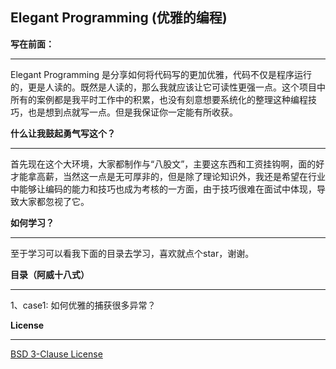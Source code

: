 ## Elegant Programming (优雅的编程)

**写在前面：**
***
Elegant Programming 是分享如何将代码写的更加优雅，代码不仅是程序运行的，更是人读的。既然是人读的，那么我就应该让它可读性更强一点。这个项目中所有的案例都是我平时工作中的积累，也没有刻意想要系统化的整理这种编程技巧，也是想到点就写一点。但是我保证你一定能有所收获。



**什么让我鼓起勇气写这个？**
***
首先现在这个大环境，大家都制作与“八股文”，主要这东西和工资挂钩啊，面的好才能拿高薪，当然这一点是无可厚非的，但是除了理论知识外，我还是希望在行业中能够让编码的能力和技巧也成为考核的一方面，由于技巧很难在面试中体现，导致大家都忽视了它。



**如何学习？**
***
至于学习可以看我下面的目录去学习，喜欢就点个star，谢谢。



**目录（阿威十八式）**
***
1、case1: 如何优雅的捕获很多异常？



**License**
***
<a href="https://github.com/pydlove/ElegantProgramming/blob/master/LICENSE">BSD 3-Clause License</a>